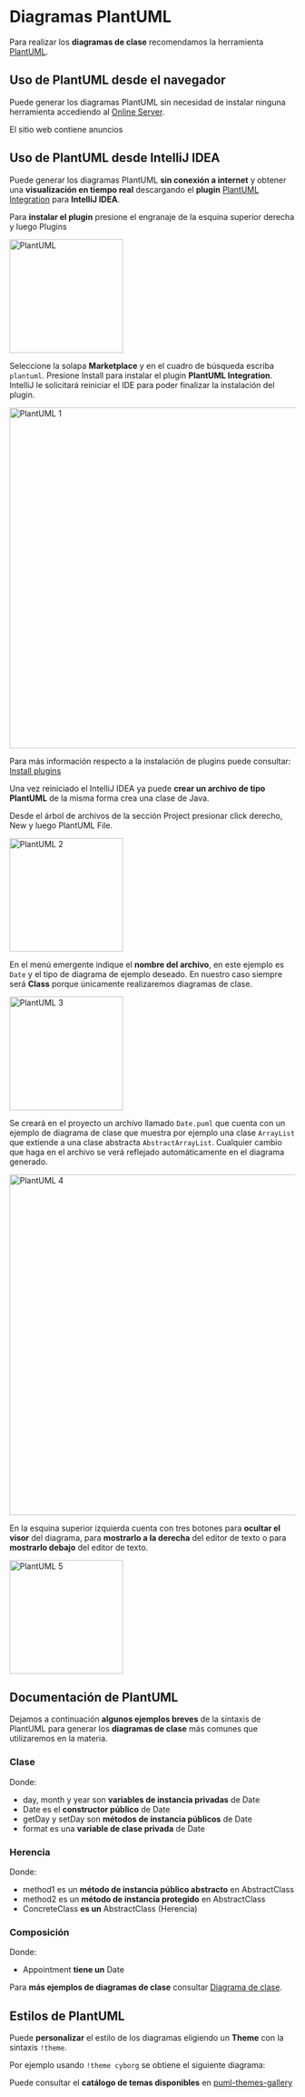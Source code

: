 # Diagramas PlantUML

Para realizar los **diagramas de clase** recomendamos la herramienta 
<a href="https://plantuml.com/es/">PlantUML</a>.

## Uso de PlantUML desde el navegador

Puede generar los diagramas PlantUML sin necesidad de instalar ninguna herramienta accediendo al 
<a href="https://www.plantuml.com/plantuml/uml/">Online Server</a>. 

<tip>El sitio web contiene anuncios</tip>

## Uso de PlantUML desde IntelliJ IDEA

Puede generar los diagramas PlantUML **sin conexión a internet** y obtener una
**visualización en tiempo real** descargando el **plugin**
<a href="https://plugins.jetbrains.com/plugin/7017-plantuml-integration">PlantUML Integration</a>
para **IntelliJ IDEA**.

Para **instalar el plugin** presione el engranaje de la esquina superior derecha y luego 
<shortcut>Plugins</shortcut>

<img src="plantuml-0.png" alt="PlantUML" width="200"/>

Seleccione la solapa **Marketplace** y en el cuadro de búsqueda escriba 
<code>plantuml</code>. Presione <shortcut>Install</shortcut> para instalar el plugin **PlantUML Integration**. 
IntelliJ le solicitará reiniciar el IDE para poder finalizar la instalación del plugin.

<img src="plantuml-1.png" alt="PlantUML 1" width="600"/>

<tip>Para más información respecto a la instalación de plugins puede consultar:
<a href="https://www.jetbrains.com/help/idea/managing-plugins.html">Install plugins</a>
</tip>

Una vez reiniciado el IntelliJ IDEA ya puede **crear un archivo de tipo PlantUML** de la misma forma crea una clase de Java.

Desde el árbol de archivos de la sección 
<shortcut>Project</shortcut>
presionar click derecho, 
<shortcut>New</shortcut> y luego 
<shortcut>PlantUML File</shortcut>.

<img src="plantuml-2.png" alt="PlantUML 2" width="200"/>

En el menú emergente indique el **nombre del archivo**, en este ejemplo es 
<code>Date</code> y el tipo de diagrama de ejemplo deseado.
En nuestro caso siempre será **Class** porque únicamente realizaremos diagramas de clase.

<img src="plantuml-3.png" alt="PlantUML 3" width="200"/>

Se creará en el proyecto un archivo llamado 
<code>Date.puml</code> que cuenta con un ejemplo de diagrama de clase que muestra por
ejemplo una clase <code>ArrayList</code> que extiende a una clase abstracta <code>AbstractArrayList</code>.
Cualquier cambio que haga en el archivo se verá reflejado automáticamente en el diagrama generado.

<img src="plantuml-4.png" alt="PlantUML 4" width="600"/>

En la esquina superior izquierda cuenta con tres botones para **ocultar el visor** del diagrama, para **mostrarlo a la derecha**
del editor de texto o para **mostrarlo debajo** del editor de texto.

<img src="plantuml-5.png" alt="PlantUML 5" width="200"/>

## Documentación de PlantUML

Dejamos a continuación **algunos ejemplos breves** de la sintaxis de PlantUML para generar los **diagramas de clase**
más comunes que utilizaremos en la materia.

### Clase

Donde:
- <path>day</path>, <path>month</path> y <path>year</path> son **variables de instancia privadas** de <path>Date</path>
- <path>Date</path> es el **constructor público** de <path>Date</path>
- <path>getDay</path> y <path>setDay</path> son **métodos de instancia públicos** de <path>Date</path>
- <path>format</path> es una **variable de clase privada** de <path>Date</path>

<code-block lang="plantuml">
    <![CDATA[
        @startuml
        class Date {
            - int day
            - int month
            - int year
            - {static} String format
            + Date(int day, int month, int year)
            + int getDay()
            + void setDay(int day)
        }
        @enduml
    ]]>
</code-block>

<code-block lang="plain text" collapsible="true">
    <![CDATA[
        @startuml
        class Date {
            - int day
            - int month
            - int year
            - {static} String format
            + Date(int day, int month, int year)
            + int getDay()
            + void setDay(int day)
        }
        @enduml
    ]]>
</code-block>

### Herencia

Donde:
- <path>method1</path> es un **método de instancia público abstracto** en <path>AbstractClass</path>
- <path>method2</path> es un **método de instancia protegido** en <path>AbstractClass</path>
- <path>ConcreteClass</path> **es un** <path>AbstractClass</path> (Herencia)

<code-block lang="plantuml">
    <![CDATA[
        @startuml
        abstract AbstractClass {
            - int x
            - int y
            + {abstract} void method1()
            # void method2()
        }
        class ConcreteClass {
            - int z
            + void method1()
        }
        AbstractClass <|-- ConcreteClass
        @enduml
    ]]>
</code-block>

<code-block lang="plain text" collapsible="true">
    <![CDATA[
        @startuml
        abstract AbstractClass {
            - int x
            - int y
            + {abstract} void method1()
            # void method2()
        }
        class ConcreteClass {
            - int z
            + void method1()
        }
        AbstractClass <|-- ConcreteClass
        @enduml
    ]]>
</code-block>

### Composición

Donde:
- <path>Appointment</path> **tiene un** <path>Date</path>

<code-block lang="plantuml">
    <![CDATA[
        @startuml
        class Date {
            - int day
            - int month
            - int year
        }
        class Appointment {
            - String name
            - Date date
            + Appointment(String name, Date date)
        }
        Appointment *-- Date
        @enduml
    ]]>
</code-block>

<code-block lang="plain text" collapsible="true">
    <![CDATA[
        @startuml
        class Date {
            - int day
            - int month
            - int year
        }
        class Appointment {
            - String name
            - Date date
            + Appointment(String name, Date date)
        }
        Appointment *-- Date
        @enduml
    ]]>
</code-block>

<tip>
Para 
<b>más ejemplos de diagramas de clase</b>
consultar
<a href="https://plantuml.com/es/class-diagram">Diagrama de clase</a>.
</tip>

## Estilos de PlantUML

Puede **personalizar** el estilo de los diagramas eligiendo un **Theme** con la sintaxis 
<code>!theme</code>. 

Por ejemplo usando 
<code>!theme cyborg</code> se obtiene el siguiente diagrama:

<code-block lang="plantuml">
    <![CDATA[
        @startuml
        !theme cyborg
        class Date {
            - int day
            - int month
            - int year
        }
        @enduml
    ]]>
</code-block>

<code-block lang="plain text" collapsible="true">
    <![CDATA[
        @startuml
        !theme cyborg
        class Date {
            - int day
            - int month
            - int year
        }
        @enduml
    ]]>
</code-block>

Puede consultar el **catálogo de temas disponibles** en 
<a href="https://the-lum.github.io/puml-themes-gallery/">puml-themes-gallery</a>
